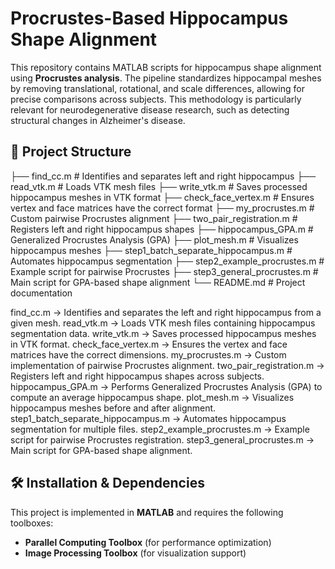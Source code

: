 # Procrustes-Based Hippocampus Shape Alignment

This repository contains MATLAB scripts for hippocampus shape alignment using **Procrustes analysis**. The pipeline standardizes hippocampal meshes by removing translational, rotational, and scale differences, allowing for precise comparisons across subjects. This methodology is particularly relevant for neurodegenerative disease research, such as detecting structural changes in Alzheimer's disease.

## 📁 Project Structure
├── find_cc.m # Identifies and separates left and right hippocampus ├── read_vtk.m # Loads VTK mesh files ├── write_vtk.m # Saves processed hippocampus meshes in VTK format ├── check_face_vertex.m # Ensures vertex and face matrices have the correct format ├── my_procrustes.m # Custom pairwise Procrustes alignment ├── two_pair_registration.m # Registers left and right hippocampus shapes ├── hippocampus_GPA.m # Generalized Procrustes Analysis (GPA) ├── plot_mesh.m # Visualizes hippocampus meshes ├── step1_batch_separate_hippocampus.m # Automates hippocampus segmentation ├── step2_example_procrustes.m # Example script for pairwise Procrustes ├── step3_general_procrustes.m # Main script for GPA-based shape alignment └── README.md # Project documentation

find_cc.m → Identifies and separates the left and right hippocampus from a given mesh.
read_vtk.m → Loads VTK mesh files containing hippocampus segmentation data.
write_vtk.m → Saves processed hippocampus meshes in VTK format.
check_face_vertex.m → Ensures the vertex and face matrices have the correct dimensions.
my_procrustes.m → Custom implementation of pairwise Procrustes alignment.
two_pair_registration.m → Registers left and right hippocampus shapes across subjects.
hippocampus_GPA.m → Performs Generalized Procrustes Analysis (GPA) to compute an average hippocampus shape.
plot_mesh.m → Visualizes hippocampus meshes before and after alignment.
step1_batch_separate_hippocampus.m → Automates hippocampus segmentation for multiple files.
step2_example_procrustes.m → Example script for pairwise Procrustes registration.
step3_general_procrustes.m → Main script for GPA-based shape alignment.


## 🛠 Installation & Dependencies
This project is implemented in **MATLAB** and requires the following toolboxes:
- **Parallel Computing Toolbox** (for performance optimization)
- **Image Processing Toolbox** (for visualization support)

